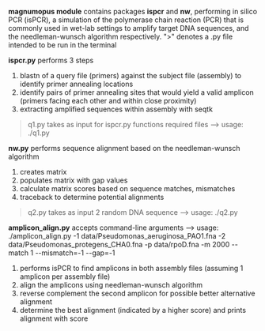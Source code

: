 **magnumopus module** contains packages **ispcr** and **nw**, performing  in silico PCR (isPCR), a simulation of the
polymerase chain reaction (PCR) that is commonly used in wet-lab settings to amplify target DNA sequences, and the needleman-wunsch algorithm respectively.
">" denotes a .py file intended to be run in the terminal

**ispcr.py** performs 3 steps
1) blastn of a query file (primers) against the subject file (assembly) to identify primer annealing locations
2) identify pairs of primer annealing sites that would yield a valid amplicon (primers facing each other and within close proximity)
3) extracting amplified sequences within assembly with seqtk

> q1.py takes as input for ispcr.py functions required files --> usage: ./q1.py

**nw.py** performs sequence alignment based on the needleman-wunsch algorithm
1) creates matrix
2) populates matrix with gap values
3) calculate matrix scores based on sequence matches, mismatches
4) traceback to determine potential alignments

> q2.py takes as input 2 random DNA sequence --> usage: ./q2.py

**amplicon_align.py** accepts command-line arguments --> usage: ./amplicon_align.py -1 data/Pseudomonas_aeruginosa_PAO1.fna -2 data/Pseudomonas_protegens_CHA0.fna -p data/rpoD.fna -m 2000 --match 1 --mismatch=-1 --gap=-1
1) performs isPCR to find amplicons in both assembly files (assuming 1 amplicon per assembly file)
2) align the amplicons using needleman-wunsch algorithm
3) reverse complement the second amplicon for possible better alternative alignment
4) determine the best alignment (indicated by a higher score) and prints alignment with score
